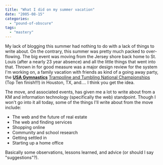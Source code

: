 ```yaml
---
title: "What I did on my summer vacation"
date: "2005-08-15"
categories: 
  - "pound-of-obscure"
tags: 
  - "mastery"
---
```


My lack of blogging this summer had nothing to do with a lack of things to write about. On the contrary, this summer was pretty much packed to over-flowing. The big event was moving from the Jersey shore back home to St. Louis (after a nearly 23 year absence) and all the little things that went into that. Thrown in for good measure was a major design review for the system I'm working on, a family vacation with friends as kind of a going away party, the [**USA Gymnastics**](http://www.usa-gymnastics.org/) [Trampoline and Tumbling National Championships](http://www.usa-gymnastics.org/tt/2005/champs/tt-natlresults/tramp5-7.html) (Top Ten finish!!!) in Houston, TX, and.... I think you get the idea.  
  
The move, and associated events, has given me a lot to write about from a KM and information technology (specifically the web) standpoint. Though I won't go into it all today, some of the things I'll write about from the move include:  

- The web and the future of real estate
- The web and finding services
- Shopping online
- Community and school research
- Getting settled in
- Starting up a home office

Basically some observations, lessons learned, and advice (or should I say "suggestions"?).

